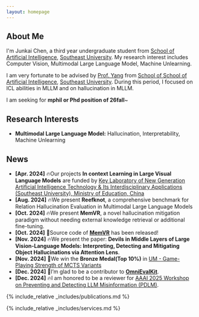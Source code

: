 ```yaml
---
layout: homepage
---
```


## About Me

I'm Junkai Chen, a third year undergraduate student from [School of Artificial Intelligence](https://ai.seu.edu.cn), [Southeast University](https://www.seu.edu.cn). My research interest includes Computer Vision, Multimodal Large Language Model, Machine Unlearning.

I am very fortunate to be advised by [Prof. Yang](https://yangxuntu.github.io) from [School of School of Artificial Intelligence](https://ai.seu.edu.cn), [Southeast University](https://www.seu.edu.cn). During this period, I focused on ICL abilities in MLLM and on hallucination in MLLM.

I am seeking for **mphil or Phd position of 26fall**~

## Research Interests

- **Multimodal Large Language Model:** Hallucination, Interpretability, Machine Unlearning

## News
   
- **[Apr. 2024]** 🔥Our projects **In context Learning in Large Visual Language Models** are funded by [Key Laboratory of New Generation Artificial Intelligence Technology & Its Interdisciplinary Applications (Southeast University), Ministry of Education, China](https://aiia.seu.edu.cn/main.htm)
- **[Aug. 2024]** 🔥We present **Reefknot**, a comprehensive benchmark for Relation Hallucination Evaluation in Multimodal Large Language Models
- **[Oct. 2024]** 🔥We present **MemVR**, a novel hallucination mitigation paradigm without needing external knowledge retrieval or additional fine-tuning. 
- **[Oct. 2024]** 🚀Source code of [**MemVR**](https://github.com/1zhou-Wang/MemVR) has been released!
- **[Nov. 2024]** 🔥We present the paper: **Devils in Middle Layers of Large Vision-Language Models: Interpreting, Detecting and Mitigating Object Hallucinations via Attention Lens**.
- **[Nov. 2024]** 🥉We win the **Bronze Medal(Top 10%)** in [UM - Game-Playing Strength of MCTS Variants](https://www.kaggle.com/competitions/um-game-playing-strength-of-mcts-variants/overview)
- **[Dec. 2024]** 🌟I’m glad to be a contributor to [**OmniEvalKit**](https://github.com/Now-Join-Us/OmniEvalKit).
- **[Dec. 2024]** 🔥I am honored to be a reviewer for [AAAI 2025 Workshop on Preventing and Detecting LLM Misinformation (PDLM)](https://aaai2025-llm-misinformation.github.io).

{% include_relative _includes/publications.md %}

{% include_relative _includes/services.md %}
